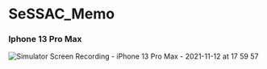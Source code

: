 # SeSSAC_Memo


### Iphone 13 Pro Max
![Simulator Screen Recording - iPhone 13 Pro Max - 2021-11-12 at 17 59 57](https://user-images.githubusercontent.com/42762236/141440014-c27fd265-6594-41ff-a9db-11f68947a7c6.gif)
